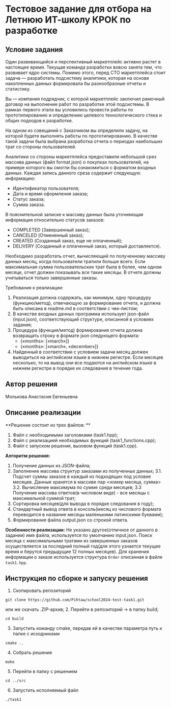 # Тестовое задание для отбора на Летнюю ИТ-школу КРОК по разработке

## Условие задания
Один развивающийся и перспективный маркетплейс активно растет в настоящее время. Текущая команда разработки вовсю занята тем, что развивает ядро системы. Помимо этого, перед CTO маркетплейса стоит задача — разработать подсистему аналитики, которая на основе накопленных данных формировала бы разнообразные отчеты и статистику.

Вы — компания подрядчик, с которой маркетплейс заключил рамочный договор на выполнение работ по разработке этой подсистемы. В рамках первого этапа вы условились провести работы по прототипированию и определению целевого технологического стека и общих подходов к разработке.

На одном из совещаний с Заказчиком вы определили задачу, на которой будете выполнять работы по прототипированию. В качестве такой задачи была выбрана разработка отчета о периодах наибольших трат со стороны пользователей.

Аналитики со стороны маркетплейса предоставили небольшой срез массива данных (файл format.json) о покупках пользователей, на примере которого вы смогли бы ознакомиться с форматом входных данных. Каждая запись данного среза содержит следующую информацию:
- Идентификатор пользователя;
- Дата и время оформления заказа;
- Статус заказа;
- Сумма заказа.

В пояснительной записке к массиву данных была уточняющая информация относительно статусов заказов:
- COMPLETED (Завершенный заказ);
- CANCELED (Отмененный заказ);
- CREATED (Созданный заказ, еще не оплаченный);
- DELIVERY (Созданный и оплаченный заказ, который доставляется).

Необходимо разработать отчет, вычисляющий по полученному массиву данных месяц, когда пользователи тратили больше всего. Если максимальная сумма пользовательских трат была в более, чем одном месяце, отчет должен показывать все такие месяцы. В отчете должны учитываться только завершенные заказы.

Требования к реализации:
1. Реализация должна содержать, как минимум, одну процедуру (функцию/метод), отвечающую за формирование отчета, и должна быть описана в readme.md в соответствии с чек-листом;
2. В качестве входных данных программа использует json-файл (input.json), соответствующий структуре, описанной в условиях задания;
3. Процедура (функция/метод) формирования отчета должна возвращать строку в формате json следующего формата:
   - {«months»: [«march»]} 
   - {«months»: [«march», «december»]}
4. Найденный в соответствии с условием задачи месяц должен выводиться на английском языке в нижнем регистре. Если месяцев несколько, то на вывод они все подаются на английском языке в нижнем регистре в порядке их следования в течение года.

## Автор решения
Молькова Анастасия Евгеньевна
## Описание реализации
**Решение состоит из трех файлов: **
1. Файл с необходимыми заголовками (task1.hpp);
2. Файл с реализацией необходимых функций (task1_functions.cpp);
3. Файл с запуском решения, вызовом функций (task1.cpp).
   
**Алгоритм решения:**
1. Получение данных из JSON-файла;
2. Заполнение массива структур заказами из полученных данных;
3.1. Подсчет суммы заказов в каждый из подходящих под условие месяцев. Данные хранятся в массиве пар <номер месяца, сумма>
3.2. Вычисление максимума по сумме среди месяцев;
3.3 Получение массива ответов(в числовом виде) - все месяцы с максимальной суммой трат;
4. Сортировка месяцев(для вывода в порядке следования в году);
5. Стандартный вывод ответа в консоль(месяц из числового формата переводится в название месяцы маленькими латинскими буквами);
6. Формирование файла output.json со строкой ответа.

**Особенности реализации:**
Не указано другое(отличное от данного в задании) имя файла, используется по умолчанию input.json.
Поиск месяца с максимальными тратами из завершенных заказов осуществляется за последний полный год(для этого узнается текущее время и берутся предыдущие 12 полных месяцев).
Для хранения информации о заказе используется структура `Order` описанная в файле `task1.hpp`.
## Инструкция по сборке и запуску решения
1. Скопировать репозиторий
```
git clone https://github.com/Pihtaw/school2024-test-task1.git
```
или же скачать .ZIP-архив;
2. Перейти в репозиторий -> в папку build;
```
cd build
```
3. Запустить команду cmake, передав ей в качестве параметра путь к папке с исходниками
```
cmake ..
```
4. Собрать решение
```
make
```
5. Перейти в папку с решением
```
cd ../src
```
6. Запустить исполняемый файл 
```
./task1
```
